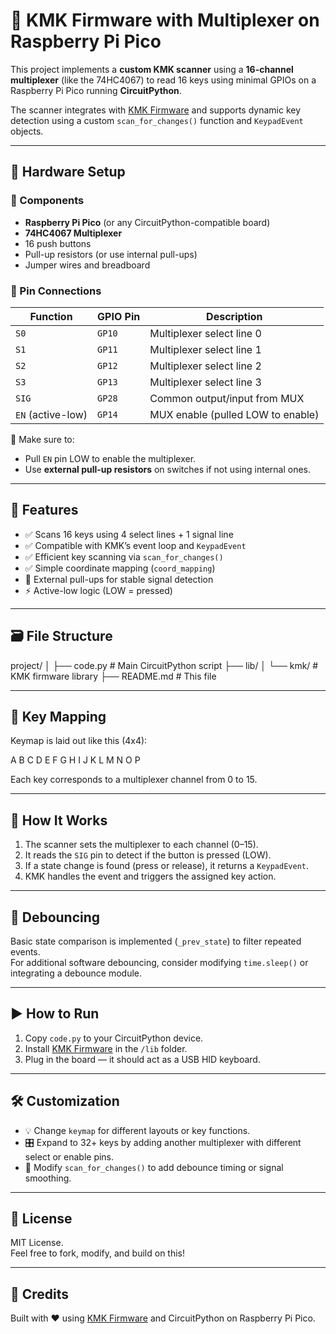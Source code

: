 # 🧠 KMK Firmware with Multiplexer on Raspberry Pi Pico

This project implements a **custom KMK scanner** using a **16-channel multiplexer** (like the 74HC4067) to read 16 keys using minimal GPIOs on a Raspberry Pi Pico running **CircuitPython**.

The scanner integrates with [KMK Firmware](https://github.com/KMKfw/kmk_firmware) and supports dynamic key detection using a custom `scan_for_changes()` function and `KeypadEvent` objects.

---

## 🔧 Hardware Setup

### 🧱 Components

- **Raspberry Pi Pico** (or any CircuitPython-compatible board)
- **74HC4067 Multiplexer**
- 16 push buttons
- Pull-up resistors (or use internal pull-ups)
- Jumper wires and breadboard

### 📡 Pin Connections

| Function       | GPIO Pin     | Description                      |
|----------------|--------------|----------------------------------|
| `S0`           | `GP10`       | Multiplexer select line 0        |
| `S1`           | `GP11`       | Multiplexer select line 1        |
| `S2`           | `GP12`       | Multiplexer select line 2        |
| `S3`           | `GP13`       | Multiplexer select line 3        |
| `SIG`          | `GP28`       | Common output/input from MUX     |
| `EN` (active-low) | `GP14`    | MUX enable (pulled LOW to enable)|

📌 Make sure to:
- Pull `EN` pin LOW to enable the multiplexer.
- Use **external pull-up resistors** on switches if not using internal ones.

---

## 🧠 Features

- ✅ Scans 16 keys using 4 select lines + 1 signal line
- ✅ Compatible with KMK’s event loop and `KeypadEvent`
- ✅ Efficient key scanning via `scan_for_changes()`
- ✅ Simple coordinate mapping (`coord_mapping`)
- 🧪 External pull-ups for stable signal detection
- ⚡ Active-low logic (LOW = pressed)

---

## 🗃️ File Structure

project/
│
├── code.py # Main CircuitPython script
├── lib/
│ └── kmk/ # KMK firmware library
├── README.md # This file

---

## 🧪 Key Mapping

Keymap is laid out like this (4x4):

A B C D
E F G H
I J K L
M N O P


Each key corresponds to a multiplexer channel from 0 to 15.

---

## 🧠 How It Works

1. The scanner sets the multiplexer to each channel (0–15).
2. It reads the `SIG` pin to detect if the button is pressed (LOW).
3. If a state change is found (press or release), it returns a `KeypadEvent`.
4. KMK handles the event and triggers the assigned key action.

---

## 🧼 Debouncing

Basic state comparison is implemented (`_prev_state`) to filter repeated events.  
For additional software debouncing, consider modifying `time.sleep()` or integrating a debounce module.

---

## ▶️ How to Run

1. Copy `code.py` to your CircuitPython device.
2. Install [KMK Firmware](https://github.com/KMKfw/kmk_firmware) in the `/lib` folder.
3. Plug in the board — it should act as a USB HID keyboard.

---

## 🛠️ Customization

- 💡 Change `keymap` for different layouts or key functions.
- 🎛️ Expand to 32+ keys by adding another multiplexer with different select or enable pins.
- 🧰 Modify `scan_for_changes()` to add debounce timing or signal smoothing.

---

## 📜 License

MIT License.  
Feel free to fork, modify, and build on this!

---

## 🙌 Credits

Built with ❤️ using [KMK Firmware](https://github.com/KMKfw/kmk_firmware) and CircuitPython on Raspberry Pi Pico.
